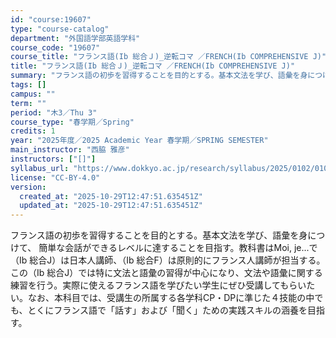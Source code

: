 ```yaml
---
id: "course:19607"
type: "course-catalog"
department: "外国語学部英語学科"
course_code: "19607"
course_title: "フランス語(Ib 総合Ｊ)_逆転コマ ／FRENCH(Ib COMPREHENSIVE J)"
title: "フランス語(Ib 総合Ｊ)_逆転コマ ／FRENCH(Ib COMPREHENSIVE J)"
summary: "フランス語の初歩を習得することを目的とする。基本文法を学び、語彙を身につけて、 簡単な会話ができるレベルに達することを目指す。教科書はMoi, je...で（Ⅰb 総合J）は日本人講師、（Ⅰb 総合F）は原則的にフランス人講師が担当する。こ…"
tags: []
campus: ""
term: ""
period: "木3／Thu 3"
course_type: "春学期／Spring"
credits: 1
year: "2025年度／2025 Academic Year 春学期／SPRING SEMESTER"
main_instructor: "西脇 雅彦"
instructors: ["[]"]
syllabus_url: "https://www.dokkyo.ac.jp/research/syllabus/2025/0102/0102_19607_ja_JP.html"
license: "CC-BY-4.0"
version:
  created_at: "2025-10-29T12:47:51.635451Z"
  updated_at: "2025-10-29T12:47:51.635451Z"
---
```

フランス語の初歩を習得することを目的とする。基本文法を学び、語彙を身につけて、 簡単な会話ができるレベルに達することを目指す。教科書はMoi, je...で（Ⅰb 総合J）は日本人講師、（Ⅰb 総合F）は原則的にフランス人講師が担当する。この（Ⅰb 総合J）では特に文法と語彙の習得が中心になり、文法や語彙に関する練習を行う。実際に使えるフランス語を学びたい学生にぜひ受講してもらいたい。なお、本科目では、受講生の所属する各学科CP・DPに準じた４技能の中でも、とくにフランス語で「話す」および「聞く」ための実践スキルの涵養を目指す。
